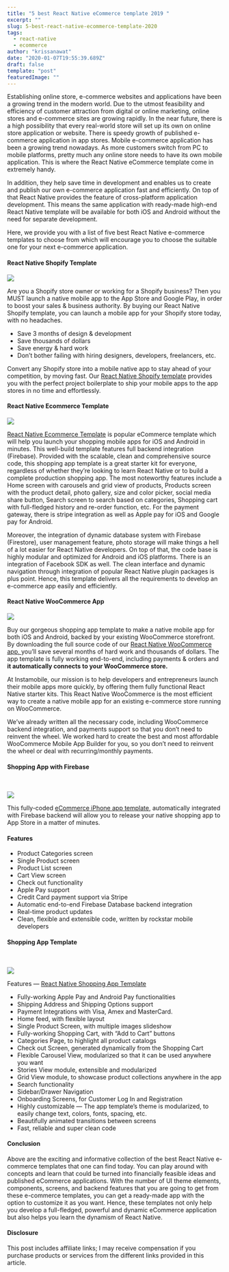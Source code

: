 ```yaml
---
title: "5 best React Native eCommerce template 2019 "
excerpt: ""
slug: 5-best-react-native-ecommerce-template-2020
tags:
  - react-native
  - ecommerce
author: "krissanawat"
date: "2020-01-07T19:55:39.689Z"
draft: false
template: "post"
featuredImage: ""
---
```


Establishing online store, e-commerce websites and applications have been a
growing trend in the modern world. Due to the utmost feasibility and efficiency
of customer attraction from digital or online marketing, online stores and
e-commerce sites are growing rapidly. In the near future, there is a high
possibility that every real-world store will set up its own on online store
application or website. There is speedy growth of published e-commerce
application in app stores. Mobile e-commerce application has been a growing
trend nowadays. As more customers switch from PC to mobile platforms, pretty
much any online store needs to have its own mobile application. This is where
the React Native eCommerce template come in extremely handy.

In addition, they help save time in development and enables us to create and
publish our own e-commerce application fast and efficiently. On top of that
React Native provides the feature of cross-platform application development.
This means the same application with ready-made high-end React Native template
will be available for both iOS and Android without the need for separate
development.

Here, we provide you with a list of five best React Native e-commerce templates
to choose from which will encourage you to choose the suitable one for your next
e-commerce application.

#### React Native Shopify Template

![](https://cdn-images-1.medium.com/max/800/0*3h53W9Z2bf5Qn4Aw.png)

Are you a Shopify store owner or working for a Shopify business? Then you MUST
launch a native mobile app to the App Store and Google Play, in order to boost
your sales & business authority. By buying our React Native Shopify template,
you can launch a mobile app for your Shopify store today, with no headaches.

- Save 3 months of design & development
- Save thousands of dollars
- Save energy & hard work
- Don’t bother failing with hiring designers, developers, freelancers, etc.

Convert any Shopify store into a mobile native app to stay ahead of your
competition, by moving fast. Our [React Native Shopify
template](https://www.instamobile.io/app-templates/react-native-shopify-app/)
provides you with the perfect project boilerplate to ship your mobile apps to
the app stores in no time and effortlessly.

#### React Native Ecommerce Template

![](https://cdn-images-1.medium.com/max/800/0*m4IbV-t-1us07afH.png)

[React Native Ecommerce
Template](https://www.instamobile.io/app-templates/react-native-ecommerce-app-template/)
is popular eCommerce template which will help you launch your shopping mobile
apps for iOS and Android in minutes. This well-build template features full
backend integration (Firebase). Provided with the scalable, clean and
comprehensive source code, this shopping app template is a great starter kit for
everyone, regardless of whether they’re looking to learn React Native or to
build a complete production shopping app. The most noteworthy features include a
Home screen with carousels and grid view of products, Products screen with the
product detail, photo gallery, size and color picker, social media share button,
Search screen to search based on categories, Shopping cart with full-fledged
history and re-order function, etc. For the payment gateway, there is stripe
integration as well as Apple pay for iOS and Google pay for Android.

Moreover, the integration of dynamic database system with Firebase (Firestore),
user management feature, photo storage will make things a hell of a lot easier
for React Native developers. On top of that, the code base is highly modular and
optimized for Android and iOS platforms. There is an integration of Facebook SDK
as well. The clean interface and dynamic navigation through integration of
popular React Native plugin packages is plus point. Hence, this template
delivers all the requirements to develop an e-commerce app easily and
efficiently.

#### React Native WooCommerce App

![](https://cdn-images-1.medium.com/max/800/0*-0rULlj1SoZxWb61.png)

Buy our gorgeous shopping app template to make a native mobile app for both iOS
and Android, backed by your existing WooCommerce storefront. By downloading the
full source code of our [React Native WooCommerce app,
](https://www.instamobile.io/app-templates/react-native-woocommerce/)you’ll
save several months of hard work and thousands of dollars. The app template is
fully working end-to-end, including payments & orders and **it automatically
connects to your WooCommerce store.**

At Instamobile, our mission is to help developers and entrepreneurs launch their
mobile apps more quickly, by offering them fully functional React Native starter
kits. This React Native WooCommerce is the most efficient way to create a native
mobile app for an existing e-commerce store running on WooCommerce.

We’ve already written all the necessary code, including WooCommerce backend
integration, and payments support so that you don’t need to reinvent the wheel.
We worked hard to create the best and most affordable WooCommerce Mobile App
Builder for you, so you don’t need to reinvent the wheel or deal with
recurring/monthly payments.

#### Shopping App with Firebase

<br>

![](https://cdn-images-1.medium.com/max/800/0*-fKXXg5XD4yqAvzr.png)

This fully-coded [eCommerce iPhone app
template](https://www.instamobile.io/app-templates/e-commerce-iphone-app-with-firebase-backend),
automatically integrated with Firebase backend will allow you to release your
native shopping app to App Store in a matter of minutes.

#### Features

- Product Categories screen
- Single Product screen
- Product List screen
- Cart View screen
- Check out functionality
- Apple Pay support
- Credit Card payment support via Stripe
- Automatic end-to-end Firebase Database backend integration
- Real-time product updates
- Clean, flexible and extensible code, written by rockstar mobile developers

#### Shopping App Template

<br>

![](https://cdn-images-1.medium.com/max/800/0*ub2KGK4iaNiBaa2J.png)

Features — [React Native Shopping App
Template](https://www.instamobile.io/app-templates/shopping-app-template)

- Fully-working Apple Pay and Android Pay functionalities
- Shipping Address and Shipping Options support
- Payment Integrations with Visa, Amex and MasterCard.
- Home feed, with flexible layout
- Single Product Screen, with multiple images slideshow
- Fully-working Shopping Cart, with “Add to Cart” buttons
- Categories Page, to highlight all product catalogs
- Check out Screen, generated dynamically from the Shopping Cart
- Flexible Carousel View, modularized so that it can be used anywhere you want
- Stories View module, extensible and modularized
- Grid View module, to showcase product collections anywhere in the app
- Search functionality
- Sidebar/Drawer Navigation
- Onboarding Screens, for Customer Log In and Registration
- Highly customizable — The app template’s theme is modularized, to easily change
  text, colors, fonts, spacing, etc.
- Beautifully animated transitions between screens
- Fast, reliable and super clean code

#### Conclusion

Above are the exciting and informative collection of the best React Native
e-commerce templates that one can find today. You can play around with concepts
and learn that could be turned into financially feasible ideas and published
eCommerce applications. With the number of UI theme elements, components,
screens, and backend features that you are going to get from these e-commerce
templates, you can get a ready-made app with the option to customize it as you
want. Hence, these templates not only help you develop a full-fledged, powerful
and dynamic eCommerce application but also helps you learn the dynamism of React
Native.

#### Disclosure

This post includes affiliate links; I may receive compensation if you purchase
products or services from the different links provided in this article.
